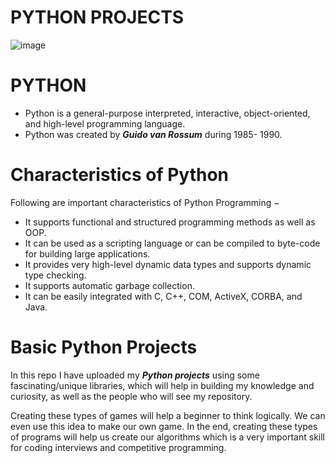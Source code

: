 # PYTHON PROJECTS

![image](https://user-images.githubusercontent.com/90493668/216967120-725318bd-eaa8-4e53-807a-778fd4bdb18c.png)

# PYTHON

- Python is a general-purpose interpreted, interactive, object-oriented, and high-level programming language. 
- Python was created by ***Guido van Rossum*** during 1985- 1990.

# Characteristics of Python

Following are important characteristics of Python Programming −

- It supports functional and structured programming methods as well as OOP.
- It can be used as a scripting language or can be compiled to byte-code for building large applications.
- It provides very high-level dynamic data types and supports dynamic type checking.
- It supports automatic garbage collection.
- It can be easily integrated with C, C++, COM, ActiveX, CORBA, and Java.

# Basic Python Projects 

In this repo I have uploaded my ***Python projects*** using some fascinating/unique libraries, which will help in building my knowledge and curiosity, as well as the people who will see my repository.

Creating these types of games will help a beginner to think logically.
We can even use this idea to make our own game.
In the end, creating these types of programs will help us create our algorithms which is a very important skill for coding interviews and competitive programming.

